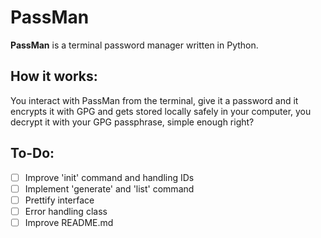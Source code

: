 # PassMan
**PassMan** is a terminal password manager written in Python.

## How it works:
You interact with PassMan from the terminal, give it a password and it encrypts it with GPG and gets stored locally safely in your computer, you decrypt it with your GPG passphrase, simple enough right?

## To-Do:
- [ ] Improve 'init' command and handling IDs
- [ ] Implement 'generate' and 'list' command
- [ ] Prettify interface
- [ ] Error handling class
- [ ] Improve README.md